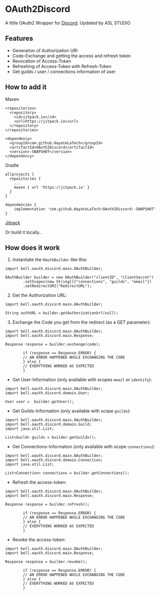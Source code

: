 # OAuth2Discord
A little OAuth2 Wrapper for [Discord](https://discord.com).
Updated by ASL STUDIO

## Features
* Generation of Authorization URI
* Code-Exchange and getting the access and refresh token
* Revocation of Access-Token
* Refreshing of Access-Token with Refresh-Token
* Get guilds / user / connections information of user

## How to add it
Maven
```
<repositories>
  <repository>
    <id>jitpack.io</id>
    <url>https://jitpack.io</url>
  </repository>
</repositories>

<dependency>
  <groupId>com.github.HayateLaTech</groupId>
  <artifactId>OAuth2Discord</artifactId>
  <version>-SNAPSHOT</version>
</dependency>
```

Gradle
```
allprojects {
  repositories {
    ...
    maven { url 'https://jitpack.io' }
  }
}

dependencies {
    implementation 'com.github.HayateLaTech:OAuth2Discord:-SNAPSHOT'
}
```
[Jitpack](https://jitpack.io/#HayateLaTech/OAuth2Discord)

Or build it locally..

## How does it work
1. Instantiate the `OAuthBuilder` like this:
```
import bell.oauth.discord.main.OAuthBuilder;

OAuthBuilder builder = new OAuthBuilder("clientID", "clientSecret")
        .setScopes(new String[]{"connections", "guilds", "email"})
        .setRedirectURI("RedirectURL");
```
2. Get the Authorization URL:
```
import bell.oauth.discord.main.OAuthBuilder;

String authURL = builder.getAuthorizationUrl(null);
```
3. Exchange the Code you get from the redirect (as a GET parameter):
```
import bell.oauth.discord.main.OAuthBuilder;
import bell.oauth.discord.main.Response;

Response response = builder.exchange(code);

        if (response == Response.ERROR) {
        // AN ERROR HAPPENED WHILE EXCHANGING THE CODE
        } else {
        // EVERYTHING WORKED AS EXPECTED
        }
```
* Get User-Information (only available with scopes `email` or `identify`):
```
import bell.oauth.discord.main.OAuthBuilder;
import bell.oauth.discord.domain.User;

User user =  builder.getUser();
```
* Get Guilds-Information (only available with scope `guilds`):
```
import bell.oauth.discord.main.OAuthBuilder;
import bell.oauth.discord.domain.Guild;
import java.util.List;

List<Guild> guilds = builder.getGuilds();
```
* Get Connections-Information (only available with scope `connections`):
```
import bell.oauth.discord.main.OAuthBuilder;
import bell.oauth.discord.domain.Connection;
import java.util.List;

List<Connection> connections = builder.getConnections();
```
* Refresh the access-token:
```
import bell.oauth.discord.main.OAuthBuilder;
import bell.oauth.discord.main.Response;

Response response = builder.refresh();

        if (response == Response.ERROR) {
        // AN ERROR HAPPENED WHILE EXCHANGING THE CODE
        } else {
        // EVERYTHING WORKED AS EXPECTED
        }
```
* Revoke the access-token:
```
import bell.oauth.discord.main.OAuthBuilder;
import bell.oauth.discord.main.Response;

Response response = builder.revoke();

        if (response == Response.ERROR) {
        // AN ERROR HAPPENED WHILE EXCHANGING THE CODE
        } else {
        // EVERYTHING WORKED AS EXPECTED
        }
```
